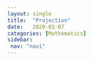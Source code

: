 ```yaml
---
layout: single
title:  "Projection"
date:   2020-03-07
categories: [Mathematics]
sidebar: 
 nav: "navi"
---
```


<object data="/assets/mathematics/Projection.pdf" type="application/pdf" width="100%" height="100%">
</object>